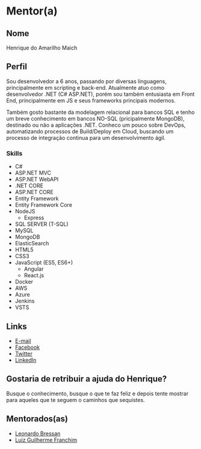 # Mentor(a)

## Nome

Henrique do Amarilho Maich

## Perfil

Sou desenvolvedor a 6 anos, passando por diversas linguagens, principalmente em scripting e back-end. Atualmente atuo como desenvolvedor .NET (C# ASP.NET), porém sou também entusiasta em Front End, principalmente em JS e seus frameworks principais modernos. 

Também gosto bastante da modelagem relacional para bancos SQL e tenho um breve conhecimento em bancos NO-SQL (pricipalmente MongoDB), destinado ou não a aplicações .NET.
Conheco um pouco sobre DevOps, automatizando processos de Build/Deploy em Cloud, buscando um processo de integração continua para um desenvolvimento ágil.

### Skills

* C#
* ASP.NET MVC
* ASP.NET WebAPI
* .NET CORE
* ASP.NET CORE
* Entity Framework
* Entity Framework Core
* NodeJS
	* Express
* SQL SERVER (T-SQL)
* MySQL
* MongoDB
* ElasticSearch
* HTML5
* CSS3
* JavaScript (ES5, ES6+)
	* Angular
	* React.js
* Docker
* AWS
* Azure
* Jenkins
* VSTS

## Links

* [E-mail](mailto:hdamaich@gmail.com)
* [Facebook](https://www.facebook.com/henrique.maich)
* [Twitter](https://twitter.com/hdamaich)
* [LinkedIn](https://www.linkedin.com/in/henriquemaich/)

## Gostaria de retribuir a ajuda do Henrique?

Busque o conhecimento, busque o que te faz feliz e depois tente mostrar para aqueles que te seguem o caminhos que sequistes.

## Mentorados(as)
* [Leonardo Bressan](../../pupils/profiles/LeonardoBressan.md)
* [Luiz Guilherme Franchim](../../pupils/profiles/luizfranchim.md)